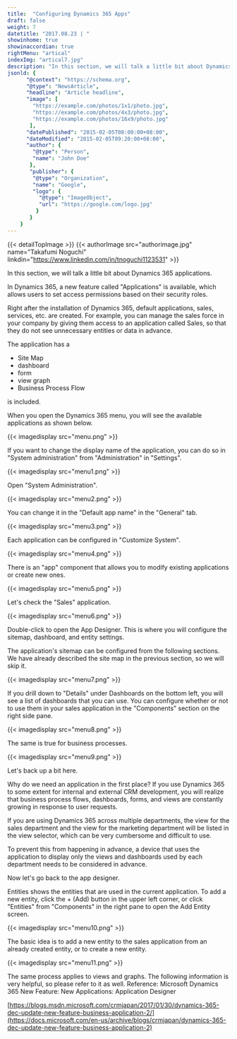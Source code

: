 ```yaml
---
title:  "Configuring Dynamics 365 Apps"
draft: false
weight: 7
datetitle: "2017.08.23 | "
showinhome: true
showinaccordian: true
rightMenu: "artical"
indexImg: "artical7.jpg"
description: "In this section, we will talk a little bit about Dynamics 365 applications."
jsonld: {
      "@context": "https://schema.org",
      "@type": "NewsArticle",
      "headline": "Article headline",
      "image": [
        "https://example.com/photos/1x1/photo.jpg",
        "https://example.com/photos/4x3/photo.jpg",
        "https://example.com/photos/16x9/photo.jpg"
       ],
      "datePublished": "2015-02-05T08:00:00+08:00",
      "dateModified": "2015-02-05T09:20:00+08:00",
      "author": {
        "@type": "Person",
        "name": "John Doe"
       },
       "publisher": {
        "@type": "Organization",
        "name": "Google",
        "logo": {
          "@type": "ImageObject",
          "url": "https://google.com/logo.jpg"
         }
       }
    }
---
```

{{< detailTopImage >}}
{{< authorImage src="authorimage.jpg" name="Takafumi Noguchi" linkdin="https://www.linkedin.com/in/tnoguchi1123531" >}}
<!-- Intro  -->
In this section, we will talk a little bit about Dynamics 365 applications.

In Dynamics 365, a new feature called "Applications" is available, which allows users to set access permissions based on their security roles.

Right after the installation of Dynamics 365, default applications, sales, services, etc. are created. For example, you can manage the sales force in your company by giving them access to an application called Sales, so that they do not see unnecessary entities or data in advance.

The application has a
* Site Map
* dashboard
* form
* view graph
* Business Process Flow

is included.

When you open the Dynamics 365 menu, you will see the available applications as shown below.
<!-- Image= menu.png -->
{{< imagedisplay src="menu.png" >}}


If you want to change the display name of the application, you can do so in "System administration" from "Administration" in "Settings".
<!-- Image= menu1.png -->
{{< imagedisplay src="menu1.png" >}}

Open "System Administration".
<!-- Image= menu2.png -->
{{< imagedisplay src="menu2.png" >}}


You can change it in the "Default app name" in the "General" tab.
<!-- Image= menu3.png -->
{{< imagedisplay src="menu3.png" >}}

Each application can be configured in "Customize System".
<!-- Image= menu4.png -->
{{< imagedisplay src="menu4.png" >}}

There is an "app" component that allows you to modify existing applications or create new ones.
<!-- Image= menu5.png -->
{{< imagedisplay src="menu5.png" >}}


Let's check the "Sales" application.
<!-- Image= menu6.png -->
{{< imagedisplay src="menu6.png" >}}


Double-click to open the App Designer. This is where you will configure the sitemap, dashboard, and entity settings.

The application's sitemap can be configured from the following sections. We have already described the site map in the previous section, so we will skip it.
<!-- Image= menu7.png -->
{{< imagedisplay src="menu7.png" >}}


If you drill down to "Details" under Dashboards on the bottom left, you will see a list of dashboards that you can use. You can configure whether or not to use them in your sales application in the "Components" section on the right side pane.
<!-- Image= menu8.png -->
{{< imagedisplay src="menu8.png" >}}

The same is true for business processes.
<!-- Image= menu9.png -->
{{< imagedisplay src="menu9.png" >}}

Let's back up a bit here.

Why do we need an application in the first place? If you use Dynamics 365 to some extent for internal and external CRM development, you will realize that business process flows, dashboards, forms, and views are constantly growing in response to user requests.

If you are using Dynamics 365 across multiple departments, the view for the sales department and the view for the marketing department will be listed in the view selector, which can be very cumbersome and difficult to use.

To prevent this from happening in advance, a device that uses the application to display only the views and dashboards used by each department needs to be considered in advance.

Now let's go back to the app designer.

Entities shows the entities that are used in the current application. To add a new entity, click the + (Add) button in the upper left corner, or click "Entities" from "Components" in the right pane to open the Add Entity screen.
<!-- Image= menu10.png -->
{{< imagedisplay src="menu10.png" >}}

The basic idea is to add a new entity to the sales application from an already created entity, or to create a new entity.
<!-- Image= menu11.png -->
{{< imagedisplay src="menu11.png" >}}

The same process applies to views and graphs.
The following information is very helpful, so please refer to it as well.
Reference: Microsoft Dynamics 365 New Feature: New Applications: Application Designer

[https://blogs.msdn.microsoft.com/crmjapan/2017/01/30/dynamics-365-dec-update-new-feature-business-application-2/](https://docs.microsoft.com/en-us/archive/blogs/crmjapan/dynamics-365-dec-update-new-feature-business-application-2)      
&nbsp;